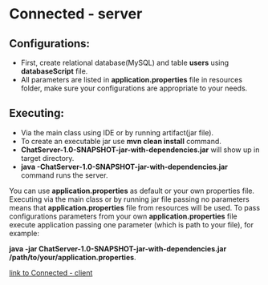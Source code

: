 

# Connected - server

## Configurations:

* First, create relational database(MySQL) and table **users** using **databaseScript** file.
* All parameters are listed in **application.properties** file in resources folder, make sure
your configurations are appropriate to your needs.

## Executing:

* Via the main class using IDE or by running artifact(jar file).
* To create an executable jar use **mvn clean install** command.
* **ChatServer-1.0-SNAPSHOT-jar-with-dependencies.jar** will show up in target directory.
* **java -ChatServer-1.0-SNAPSHOT-jar-with-dependencies.jar** command runs the server.

You can use **application.properties** as default or your own properties file.
Executing via the main class or by running jar file passing no parameters
 means that **application.properties** file from resources will be used. To pass
 configurations parameters from your own **application.properties** file execute
  application passing one parameter (which is path to your file), for example: 
  
**java -jar ChatServer-1.0-SNAPSHOT-jar-with-dependencies.jar /path/to/your/application.properties**.

[link to Connected - client](https://www.google.com)



